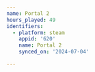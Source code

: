 ```yaml
---
name: Portal 2
hours_played: 49
identifiers:
  - platform: steam
    appid: '620'
    name: Portal 2
    synced_on: '2024-07-04'

---
```

